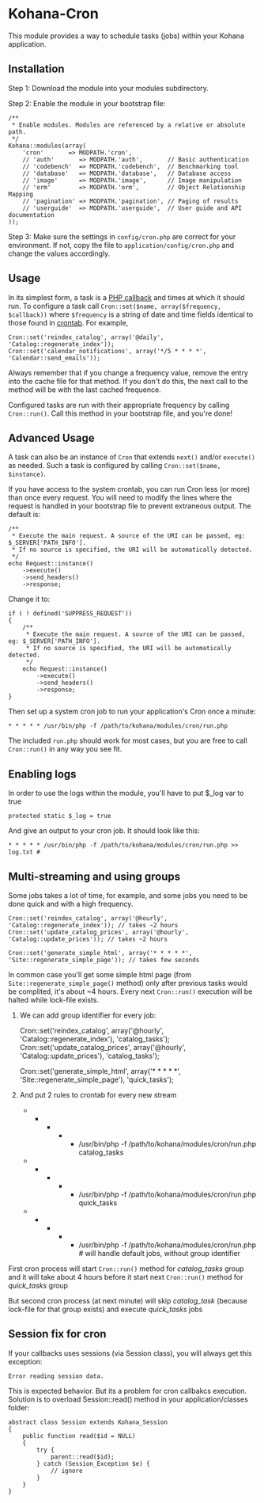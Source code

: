 # Kohana-Cron

This module provides a way to schedule tasks (jobs) within your Kohana application.


## Installation

Step 1: Download the module into your modules subdirectory.

Step 2: Enable the module in your bootstrap file:

	/**
	 * Enable modules. Modules are referenced by a relative or absolute path.
	 */
	Kohana::modules(array(
		'cron'       => MODPATH.'cron',
		// 'auth'       => MODPATH.'auth',       // Basic authentication
		// 'codebench'  => MODPATH.'codebench',  // Benchmarking tool
		// 'database'   => MODPATH.'database',   // Database access
		// 'image'      => MODPATH.'image',      // Image manipulation
		// 'orm'        => MODPATH.'orm',        // Object Relationship Mapping
		// 'pagination' => MODPATH.'pagination', // Paging of results
		// 'userguide'  => MODPATH.'userguide',  // User guide and API documentation
	));


Step 3: Make sure the settings in `config/cron.php` are correct for your environment.
If not, copy the file to `application/config/cron.php` and change the values accordingly.


## Usage

In its simplest form, a task is a [PHP callback][1] and times at which it should run.
To configure a task call `Cron::set($name, array($frequency, $callback))` where
`$frequency` is a string of date and time fields identical to those found in [crontab][2].
For example,

	Cron::set('reindex_catalog', array('@daily', 'Catalog::regenerate_index'));
	Cron::set('calendar_notifications', array('*/5 * * * *', 'Calendar::send_emails'));

Always remember that if you change a frequency value, remove the entry into the cache file
for that method. If you don't do this, the next call to the method will be with the last cached frequence.

Configured tasks are run with their appropriate frequency by calling `Cron::run()`. Call
this method in your bootstrap file, and you're done!


## Advanced Usage

A task can also be an instance of `Cron` that extends `next()` and/or `execute()` as
needed. Such a task is configured by calling `Cron::set($name, $instance)`.

If you have access to the system crontab, you can run Cron less (or more) than once
every request. You will need to modify the lines where the request is handled in your
bootstrap file to prevent extraneous output. The default is:

	/**
	 * Execute the main request. A source of the URI can be passed, eg: $_SERVER['PATH_INFO'].
	 * If no source is specified, the URI will be automatically detected.
	 */
	echo Request::instance()
		->execute()
		->send_headers()
		->response;

Change it to:

	if ( ! defined('SUPPRESS_REQUEST'))
	{
		/**
		 * Execute the main request. A source of the URI can be passed, eg: $_SERVER['PATH_INFO'].
		 * If no source is specified, the URI will be automatically detected.
		 */
		echo Request::instance()
			->execute()
			->send_headers()
			->response;
	}

Then set up a system cron job to run your application's Cron once a minute:

	* * * * * /usr/bin/php -f /path/to/kohana/modules/cron/run.php

The included `run.php` should work for most cases, but you are free to call `Cron::run()`
in any way you see fit.

## Enabling logs

In order to use the logs within the module, you'll have to put $_log var to true
	
	protected static $_log = true

And give an output to your cron job. It should look like this:

	* * * * * /usr/bin/php -f /path/to/kohana/modules/cron/run.php >> log.txt #


## Multi-streaming and using groups

Some jobs takes a lot of time, for example, and some jobs you need to be done quick and with a high frequency.

	Cron::set('reindex_catalog', array('@hourly', 'Catalog::regenerate_index')); // takes ~2 hours
	Cron::set('update_catalog_prices', array('@hourly', 'Catalog::update_prices')); // takes ~2 hours

	Cron::set('generate_simple_html', array('* * * * *', 'Site::regenerate_simple_page')); // takes few seconds

In common case you'll get some simple html page (from `Site::regenerate_simple_page()` method) only after previous tasks
would be complited, it's about ~4 hours. Every next `Cron::run()` execution will be halted while lock-file exists.

1) We can add group identifier for every job:

    Cron::set('reindex_catalog', array('@hourly', 'Catalog::regenerate_index'), 'catalog_tasks');
    Cron::set('update_catalog_prices', array('@hourly', 'Catalog::update_prices'), 'catalog_tasks');

    Cron::set('generate_simple_html', array('* * * * *', 'Site::regenerate_simple_page'), 'quick_tasks');

2) And put 2 rules to crontab for every new stream

    * * * * * /usr/bin/php -f /path/to/kohana/modules/cron/run.php catalog_tasks
    * * * * * /usr/bin/php -f /path/to/kohana/modules/cron/run.php quick_tasks

    * * * * * /usr/bin/php -f /path/to/kohana/modules/cron/run.php # will handle default jobs, without group identifier

First cron process will start `Cron::run()` method for _catalog_tasks_ group and it will take about 4 hours before it start
next `Cron::run()` method for _quick_tasks_ group

But second cron process (at next minute) will skip _catalog_task_ (because lock-file for that group exists) and execute
_quick_tasks_ jobs


## Session fix for cron

If your callbacks uses sessions (via Session class), you will always get this exception:

    Error reading session data.

This is expected behavior. But its a problem for cron callbakcs execution. Solution is to overload Session::read() method
in your application/classes folder:

    abstract class Session extends Kohana_Session
    {
        public function read($id = NULL)
        {
            try {
                parent::read($id);
            } catch (Session_Exception $e) {
                // ignore
            }
        }
    }

  [1]: http://php.net/manual/language.pseudo-types.php#language.types.callback
  [2]: http://linux.die.net/man/5/crontab
